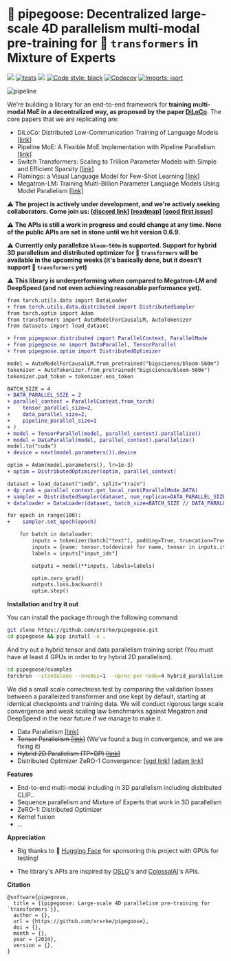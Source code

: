 # 🚧 pipegoose: Decentralized large-scale 4D parallelism multi-modal pre-training for 🤗 `transformers` in Mixture of Experts

[<img src="https://img.shields.io/badge/license-MIT-blue">](https://github.com/xrsrke/pipegoose) [![tests](https://github.com/xrsrke/pipegoose/actions/workflows/tests.yaml/badge.svg)](https://github.com/xrsrke/pipegoose/actions/workflows/tests.yaml) [<img src="https://img.shields.io/discord/767863440248143916?label=discord">](https://discord.gg/s9ZS9VXZ3p) [![Code style: black](https://img.shields.io/badge/code%20style-black-000000.svg)](https://github.com/psf/black) [<img alt="Codecov" src="https://img.shields.io/codecov/c/github/xrsrke/pipegoose">](https://app.codecov.io/gh/xrsrke/pipegoose) [![Imports: isort](https://img.shields.io/badge/%20imports-isort-%231674b1?style=flat&labelColor=ef8336)](https://pycqa.github.io/isort/)

![pipeline](3d-parallelism.png)

<!-- [![docs](https://img.shields.io/github/deployments/Production?label=docs&logo=vercel)](https://docs.dev/) -->

We're building a library for an end-to-end framework for **training multi-modal MoE in a decentralized way, as proposed by the paper [DiLoCo](https://arxiv.org/abs/2311.08105)**. The core papers that we are replicating are:
- DiLoCo: Distributed Low-Communication Training of Language Models [[link]](https://arxiv.org/abs/2311.08105)
- Pipeline MoE: A Flexible MoE Implementation with Pipeline Parallelism [[link]](https://arxiv.org/abs/2304.11414)
- Switch Transformers: Scaling to Trillion Parameter Models with Simple and Efficient Sparsity [[link]](https://arxiv.org/abs/2101.03961)
- Flamingo: a Visual Language Model for Few-Shot Learning [[link]](https://arxiv.org/abs/2204.14198)
- Megatron-LM: Training Multi-Billion Parameter Language Models Using Model Parallelism  [[link]](https://arxiv.org/abs/1909.08053)



⚠️ **The project is actively under development, and we're actively seeking collaborators. Come join us: [[discord link]](https://discord.gg/s9ZS9VXZ3p) [[roadmap]](https://github.com/users/xrsrke/projects/5) [[good first issue]](https://github.com/xrsrke/pipegoose/issues?q=is%3Aopen+is%3Aissue+label%3A%22good+first+issue%22)**

⚠️ **The APIs is still a work in progress and could change at any time. None of the public APIs are set in stone until we hit version 0.6.9.**

⚠️ **Currently only parallelize `bloom-560m` is supported. Support for hybrid 3D parallelism and distributed optimizer for 🤗 `transformers` will be available in the upcoming weeks (it's basically done, but it doesn't support 🤗 `transformers` yet)**

⚠️ **This library is underperforming when compared to Megatron-LM and DeepSpeed (and not even achieving reasonable performance yet).**

```diff
from torch.utils.data import DataLoader
+ from torch.utils.data.distributed import DistributedSampler
from torch.optim import Adam
from transformers import AutoModelForCausalLM, AutoTokenizer
from datasets import load_dataset

+ from pipegoose.distributed import ParallelContext, ParallelMode
+ from pipegoose.nn import DataParallel, TensorParallel
+ from pipegoose.optim import DistributedOptimizer

model = AutoModelForCausalLM.from_pretrained("bigscience/bloom-560m")
tokenizer = AutoTokenizer.from_pretrained("bigscience/bloom-560m")
tokenizer.pad_token = tokenizer.eos_token

BATCH_SIZE = 4
+ DATA_PARALLEL_SIZE = 2
+ parallel_context = ParallelContext.from_torch(
+    tensor_parallel_size=2,
+    data_parallel_size=2,
+    pipeline_parallel_size=1
+ )
+ model = TensorParallel(model, parallel_context).parallelize()
+ model = DataParallel(model, parallel_context).parallelize()
model.to("cuda")
+ device = next(model.parameters()).device

optim = Adam(model.parameters(), lr=1e-3)
+ optim = DistributedOptimizer(optim, parallel_context)

dataset = load_dataset("imdb", split="train")
+ dp_rank = parallel_context.get_local_rank(ParallelMode.DATA)
+ sampler = DistributedSampler(dataset, num_replicas=DATA_PARALLEL_SIZE, rank=dp_rank, seed=42)
+ dataloader = DataLoader(dataset, batch_size=BATCH_SIZE // DATA_PARALLEL_SIZE, shuffle=False, sampler=sampler)

for epoch in range(100):
+    sampler.set_epoch(epoch)

    for batch in dataloader:
        inputs = tokenizer(batch["text"], padding=True, truncation=True, max_length=1024, return_tensors="pt")
        inputs = {name: tensor.to(device) for name, tensor in inputs.items()}
        labels = inputs["input_ids"]

        outputs = model(**inputs, labels=labels)

        optim.zero_grad()
        outputs.loss.backward()
        optim.step()
```

**Installation and try it out**

You can install the package through the following command:

```bash
git clone https://github.com/xrsrke/pipegoose.git
cd pipegoose && pip install -e .
```

And try out a hybrid tensor and data parallelism training script (You must have at least 4 GPUs in order to try hybrid 2D parallelism).

```bash
cd pipegoose/examples
torchrun --standalone --nnodes=1 --nproc-per-node=4 hybrid_parallelism.py
```

We did a small scale correctness test by comparing the validation losses between a paralleized transformer and one kept by default, starting at identical checkpoints and training data. We will conduct rigorous large scale convergence and weak scaling law benchmarks against Megatron and DeepSpeed in the near future if we manage to make it.
- Data Parallelism [[link]](https://wandb.ai/xariusdrake/pipegoose/runs/t5cr56xd?workspace)
- ~~Tensor Parallelism [[link]](https://wandb.ai/xariusdrake/pipegoose/runs/iz17f50n)~~ (We've found a bug in convergence, and we are fixing it)
- ~~Hybrid 2D Parallelism (TP+DP) [[link]](https://wandb.ai/xariusdrake/pipegoose/runs/us31p3q1)~~
- Distributed Optimizer ZeRO-1 Convergence: [[sgd link]](https://wandb.ai/xariusdrake/pipegoose/runs/fn4t9as4?workspace) [[adam link]](https://wandb.ai/xariusdrake/pipegoose/runs/yn4m2sky)

**Features**
- End-to-end multi-modal including in 3D parallelism including distributed CLIP..
- Sequence parallelism and Mixture of Experts that work in 3D parallelism
- ZeRO-1: Distributed Optimizer
- Kernel fusion
- ...

**Appreciation**

- Big thanks to 🤗 [Hugging Face](https://huggingface.co/) for sponsoring this project with GPUs for testing!

- The library's APIs are inspired by [OSLO](https://github.com/EleutherAI/oslo)'s and [ColossalAI](https://github.com/hpcaitech/ColossalAI)'s APIs.

**Citation**

```
@software{pipegoose,
  title = {{pipegoose: Large-scale 4D parallelism pre-training for `transformers`}},
  author = {},
  url = {https://github.com/xrsrke/pipegoose},
  doi = {},
  month = {},
  year = {2024},
  version = {},
}
```
